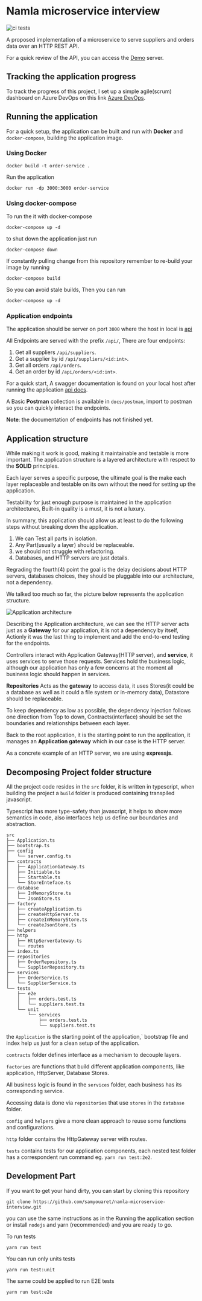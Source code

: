 # Namla microservice interview

![ci tests](https://github.com/samyouaret/namla-microservice-interview/actions/workflows/test-ci.yml/badge.svg)

A proposed implementation of a  microservice to serve suppliers and orders data over an HTTP REST API.

For a quick review of the API, you can access the [Demo](http://20.127.55.150:3000/api) server.

## Tracking the application progress

To track the progress of this project, I set up a simple agile(scrum) dashboard on Azure DevOps  on this link [Azure DevOps](https://dev.azure.com/samyouaret13/namla-interview).

## Running the application

For a quick setup, the application can be built and run with **Docker** and `docker-compose`, building the application image.

### Using Docker

    docker build -t order-service .

Run the application

    docker run -dp 3000:3000 order-service

### Using docker-compose

To run the it with docker-compose

    docker-compose up -d

to shut down the application just run

    docker-compose down

If constantly pulling change from this repository remember to re-build your image by running 

    docker-compose build 
    
So you can avoid stale builds, Then you can run

    docker-compose up -d

### Application endpoints

The application should be server on port `3000` where the host in local is  [api](https://localhost:3000)

All Endpoints are served with the prefix `/api/`, There are four endpoints:

1. Get all suppliers `/api/suppliers`.
2. Get a supplier by id `/api/suppliers/<id:int>`.
3. Get all orders `/api/orders`.
4. Get an order by id `/api/orders/<id:int>`.

For a quick start, A swagger documentation is found on your local host after running the application [api docs](https://localhost:3000/api/docs).

A Basic **Postman** collection is available in `docs/postman`, import to postman so you can quickly interact the endpoints.

**Note**: the documentation of endpoints has not finished yet.

## Application structure

While making it work is good, making it maintainable and testable is more important. The application structure is a layered architecture with respect to the **SOLID** principles.

Each layer serves a specific purpose, the ultimate goal is the make each layer replaceable and testable on its own without the need for setting up the application.

Testability for just enough purpose is maintained in the application architectures, Built-in quality is a must, it is not a luxury. 

In summary, this application should allow us at least to do the following steps without breaking down the application.

1. We can Test all parts in isolation.
2. Any Part(usually a layer) should be replaceable.
3. we should not struggle with refactoring.
4. Databases, and HTTP servers are just details.

Regrading the fourth(4) point the goal is the delay decisions 
about HTTP servers, databases choices, they should be pluggable into our architecture, not a dependency.

We talked too much so far, the picture below represents the application structure.


![Application architecture ](./docs/images/application-architecure.svg)


Describing the Application architecture, we can see the HTTP server acts just as a **Gateway** for our application, it is not a dependency by itself, Actionly it was the last thing to implement and add the end-to-end testing for the endpoints.

Controllers interact with Application Gateway(HTTP server), and **service**, it uses services to serve those requests.
Services hold the business logic, although our application has only a few concerns at the moment all business logic should happen in services.

**Repositories** Acts as the **gateway** to access data, it uses Stores(it could be a database as well as it could a file system or in-memory data), Datastore should be replaceable.

To keep dependency as low as possible, the dependency injection follows one direction from Top to down, Contracts(interface) should be set the boundaries and relationships between each layer.

Back to the root application, it is the starting point to run the application, it manages an **Application gateway** which in our case is the HTTP server.


As a concrete example of an HTTP server, we are using **expressjs**.

## Decomposing Project folder structure

All the project code resides in the `src` folder, it is written in typescript, when building the project a `build` folder is produced containing transpiled javascript.

Typescript has more type-safety than javascript, it helps to show more semantics in code, also interfaces help us define our boundaries and abstraction.

```
src
├── Application.ts
├── bootstrap.ts
├── config
│   └── server.config.ts
├── contracts
│   ├── ApplicationGateway.ts
│   ├── Initiable.ts
│   ├── Startable.ts
│   └── StoreInteface.ts
├── database
│   ├── InMemoryStore.ts
│   └── JsonStore.ts
├── factory
│   ├── createApplication.ts
│   ├── createHttpServer.ts
│   ├── createInMemoryStore.ts
│   └── createJsonStore.ts
├── helpers
├── http
│   ├── HttpServerGateway.ts
│   └── routes
├── index.ts
├── repositories
│   ├── OrderRepository.ts
│   └── SupplierRepository.ts
├── services
│   ├── OrderService.ts
│   └── SupplierService.ts
└── tests
    ├── e2e
    │   ├── orders.test.ts
    │   └── suppliers.test.ts
    └── unit
        └── services
            ├── orders.test.ts
            └── suppliers.test.ts
```

the `Application` is the starting point of the application,` bootstrap file and index help us just for a clean setup of the application.

`contracts` folder defines interface as a mechanism to decouple layers.

`factories` are functions that build different application components, like application, HttpServer, Database Stores.

All business logic is found in the `services` folder, each business has its corresponding service.

Accessing data is done via `repositories` that use `stores` in the `database` folder.

`config` and `helpers` give a more clean approach to reuse some functions and configurations.

`http` folder contains the HttpGateway server with routes.

`tests` contains tests for our application components, each nested test folder has a correspondent run command eg. `yarn run test:2e2`.

## Development Part

If you want to get your hand dirty, you can start by cloning this repository

    git clone https://github.com/samyouaret/namla-microservice-interview.git

you can use the same instructions as in the Running the application section or install `nodejs` and yarn (recommended) and you are ready to go.

To run tests

    yarn run test

You can run only units tests

    yarn run test:unit

The same could be applied to run E2E tests

    yarn run test:e2e
